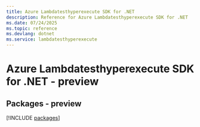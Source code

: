 ```yaml
---
title: Azure Lambdatesthyperexecute SDK for .NET
description: Reference for Azure Lambdatesthyperexecute SDK for .NET
ms.date: 07/24/2025
ms.topic: reference
ms.devlang: dotnet
ms.service: lambdatesthyperexecute
---
```

# Azure Lambdatesthyperexecute SDK for .NET - preview
## Packages - preview
[!INCLUDE [packages](lambdatesthyperexecute-index.md)]